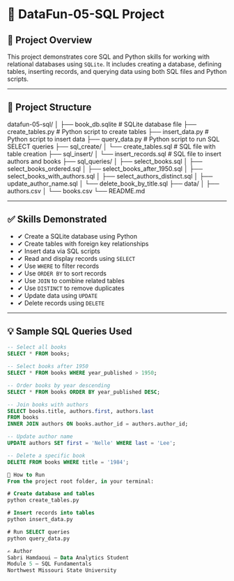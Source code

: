 # 📘 DataFun-05-SQL Project

## 🧠 Project Overview

This project demonstrates core SQL and Python skills for working with relational databases using `SQLite`. It includes creating a database, defining tables, inserting records, and querying data using both SQL files and Python scripts.

---

## 📂 Project Structure

datafun-05-sql/
│
├── book_db.sqlite # SQLite database file
├── create_tables.py # Python script to create tables
├── insert_data.py # Python script to insert data
├── query_data.py # Python script to run SQL SELECT queries
├── sql_create/
│ └── create_tables.sql # SQL file with table creation
├── sql_insert/
│ └── insert_records.sql # SQL file to insert authors and books
├── sql_queries/
│ ├── select_books.sql
│ ├── select_books_ordered.sql
│ ├── select_books_after_1950.sql
│ ├── select_books_with_authors.sql
│ ├── select_authors_distinct.sql
│ ├── update_author_name.sql
│ └── delete_book_by_title.sql
├── data/
│ ├── authors.csv
│ └── books.csv
└── README.md


---

## ✅ Skills Demonstrated

- ✔ Create a SQLite database using Python
- ✔ Create tables with foreign key relationships
- ✔ Insert data via SQL scripts
- ✔ Read and display records using `SELECT`
- ✔ Use `WHERE` to filter records
- ✔ Use `ORDER BY` to sort records
- ✔ Use `JOIN` to combine related tables
- ✔ Use `DISTINCT` to remove duplicates
- ✔ Update data using `UPDATE`
- ✔ Delete records using `DELETE`

---

## 💡 Sample SQL Queries Used

```sql
-- Select all books
SELECT * FROM books;

-- Select books after 1950
SELECT * FROM books WHERE year_published > 1950;

-- Order books by year descending
SELECT * FROM books ORDER BY year_published DESC;

-- Join books with authors
SELECT books.title, authors.first, authors.last
FROM books
INNER JOIN authors ON books.author_id = authors.author_id;

-- Update author name
UPDATE authors SET first = 'Nelle' WHERE last = 'Lee';

-- Delete a specific book
DELETE FROM books WHERE title = '1984';

🧪 How to Run
From the project root folder, in your terminal:

# Create database and tables
python create_tables.py

# Insert records into tables
python insert_data.py

# Run SELECT queries
python query_data.py

✍️ Author
Sabri Hamdaoui – Data Analytics Student
Module 5 – SQL Fundamentals
Northwest Missouri State University


